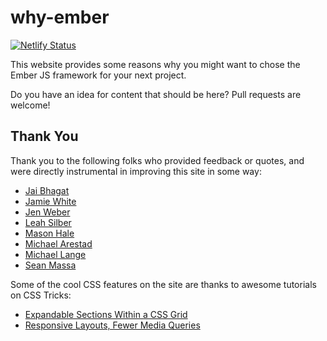 # why-ember

[![Netlify Status](https://api.netlify.com/api/v1/badges/67183055-7b59-45ef-bf39-726883ebcd5e/deploy-status)](https://app.netlify.com/sites/whyember/deploys)

This website provides some reasons why you might want to chose the Ember JS framework for your next project.

Do you have an idea for content that should be here? Pull requests are welcome!

## Thank You

Thank you to the following folks who provided feedback or quotes, and were directly instrumental in improving this site in some way:

- [Jai Bhagat](https://twitter.com/ChaiWithJai)
- [Jamie White](https://github.com/jgwhite)
- [Jen Weber](https://github.com/jenweber)
- [Leah Silber](https://twitter.com/wifelette)
- [Mason Hale](https://twitter.com/masonhale)
- [Michael Arestad](https://twitter.com/michaelarestad)
- [Michael Lange](https://github.com/dingoeatingfuzz)
- [Sean Massa](https://github.com/endangeredmassa)

Some of the cool CSS features on the site are thanks to awesome tutorials on CSS Tricks:

- [Expandable Sections Within a CSS Grid](https://css-tricks.com/expandable-sections-within-a-css-grid/)
- [Responsive Layouts, Fewer Media Queries](https://css-tricks.com/responsive-layouts-fewer-media-queries/)
